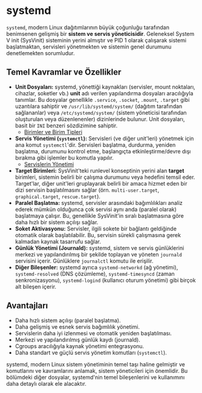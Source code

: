 # systemd

`systemd`, modern Linux dağıtımlarının büyük çoğunluğu tarafından benimsenen gelişmiş bir **sistem ve servis yöneticisidir**. Geleneksel System V init (SysVinit) sisteminin yerini almıştır ve PID 1 olarak çalışarak sistemi başlatmaktan, servisleri yönetmekten ve sistemin genel durumunu denetlemekten sorumludur.

## Temel Kavramlar ve Özellikler

*   **Unit Dosyaları:** systemd, yönettiği kaynakları (servisler, mount noktaları, cihazlar, soketler vb.) **unit** adı verilen yapılandırma dosyaları aracılığıyla tanımlar. Bu dosyalar genellikle `.service`, `.socket`, `.mount`, `.target` gibi uzantılara sahiptir ve `/usr/lib/systemd/system/` (dağıtım tarafından sağlananlar) veya `/etc/systemd/system/` (sistem yöneticisi tarafından oluşturulan veya düzenlenenler) dizinlerinde bulunur. Unit dosyaları, basit bir `INI` benzeri sözdizimine sahiptir.
    *   [Birimler ve Birim Tipleri](birimler-ve-birim-tipleri.md)
*   **Servis Yönetimi (`systemctl`):** Servisleri (ve diğer unit'leri) yönetmek için ana komut `systemctl`'dir. Servisleri başlatma, durdurma, yeniden başlatma, durumunu kontrol etme, başlangıçta etkinleştirme/devre dışı bırakma gibi işlemler bu komutla yapılır.
    *   [Servislerin Yönetimi](servislerin-yoenetimi.md)
*   **Target Birimleri:** SysVinit'teki runlevel konseptinin yerini alan **target** birimleri, sistemin belirli bir çalışma durumunu veya hedefini temsil eder. Target'lar, diğer unit'leri gruplayarak belirli bir amaca hizmet eden bir dizi servisin başlatılmasını sağlar (örn. `multi-user.target`, `graphical.target`, `rescue.target`).
*   **Paralel Başlatma:** systemd, servisler arasındaki bağımlılıkları analiz ederek mümkün olduğunca çok servisi aynı anda (paralel olarak) başlatmaya çalışır. Bu, genellikle SysVinit'in sıralı başlatmasına göre daha hızlı bir sistem açılışı sağlar.
*   **Soket Aktivasyonu:** Servisler, ilgili sokete bir bağlantı geldiğinde otomatik olarak başlatılabilir. Bu, servisin sürekli çalışmasına gerek kalmadan kaynak tasarrufu sağlar.
*   **Günlük Yönetimi (Journald):** systemd, sistem ve servis günlüklerini merkezi ve yapılandırılmış bir şekilde toplayan ve yöneten `journald` servisini içerir. Günlüklere `journalctl` komutu ile erişilir.
*   **Diğer Bileşenler:** systemd ayrıca `systemd-networkd` (ağ yönetimi), `systemd-resolved` (DNS çözümleme), `systemd-timesyncd` (zaman senkronizasyonu), `systemd-logind` (kullanıcı oturum yönetimi) gibi birçok alt bileşen içerir.

## Avantajları

*   Daha hızlı sistem açılışı (paralel başlatma).
*   Daha gelişmiş ve esnek servis bağımlılık yönetimi.
*   Servislerin daha iyi izlenmesi ve otomatik yeniden başlatılması.
*   Merkezi ve yapılandırılmış günlük kaydı (journald).
*   Cgroups aracılığıyla kaynak yönetimi entegrasyonu.
*   Daha standart ve güçlü servis yönetim komutları (`systemctl`).

systemd, modern Linux sistem yönetiminin temel taşı haline gelmiştir ve komutlarını ve kavramlarını anlamak, sistem yöneticileri için önemlidir. Bu bölümdeki diğer dosyalar, systemd'nin temel bileşenlerini ve kullanımını daha detaylı olarak ele alacaktır.
